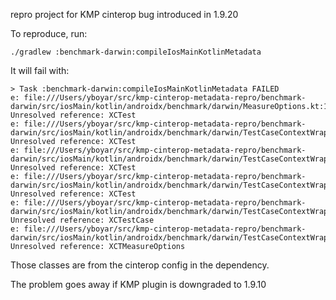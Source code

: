 repro project for KMP cinterop bug introduced in 1.9.20

To reproduce, run:

`./gradlew :benchmark-darwin:compileIosMainKotlinMetadata`

It will fail with:

```
> Task :benchmark-darwin:compileIosMainKotlinMetadata FAILED
e: file:///Users/yboyar/src/kmp-cinterop-metadata-repro/benchmark-darwin/src/iosMain/kotlin/androidx/benchmark/darwin/MeasureOptions.kt:19:44 Unresolved reference: XCTest
e: file:///Users/yboyar/src/kmp-cinterop-metadata-repro/benchmark-darwin/src/iosMain/kotlin/androidx/benchmark/darwin/TestCaseContextWrapper.kt:19:17 Unresolved reference: XCTest
e: file:///Users/yboyar/src/kmp-cinterop-metadata-repro/benchmark-darwin/src/iosMain/kotlin/androidx/benchmark/darwin/TestCaseContextWrapper.kt:20:17 Unresolved reference: XCTest
e: file:///Users/yboyar/src/kmp-cinterop-metadata-repro/benchmark-darwin/src/iosMain/kotlin/androidx/benchmark/darwin/TestCaseContextWrapper.kt:21:17 Unresolved reference: XCTest
e: file:///Users/yboyar/src/kmp-cinterop-metadata-repro/benchmark-darwin/src/iosMain/kotlin/androidx/benchmark/darwin/TestCaseContextWrapper.kt:23:51 Unresolved reference: XCTestCase
e: file:///Users/yboyar/src/kmp-cinterop-metadata-repro/benchmark-darwin/src/iosMain/kotlin/androidx/benchmark/darwin/TestCaseContextWrapper.kt:30:18 Unresolved reference: XCTMeasureOptions
```

Those classes are from the cinterop config in the dependency.

The problem goes away if KMP plugin is downgraded to 1.9.10